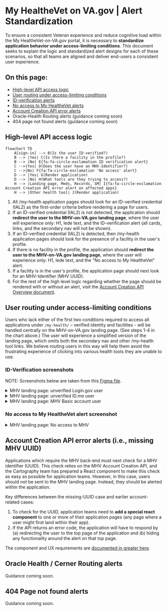 # My HealtheVet on VA.gov | Alert Standardization
To ensure a consistent Veteran experience and reduce cognitive load within the My HealtheVet-on-VA.gov portal, it is necessary to **standardize application behavior under access-limiting conditions**. This document seeks to explain the logic and standardized alert designs for each of these scenarios, so that all teams are aligned and deliver end-users a consistent user experience. 

## On this page: 
* [High-level API access logic](https://github.com/department-of-veterans-affairs/va.gov-team/blob/master/products/health-care/digital-health-modernization/mhv-to-va.gov/governance/alert-standardization.md#high-level-api-access-logic)
* [User routing under access-limiting conditions](https://github.com/department-of-veterans-affairs/va.gov-team/blob/master/products/health-care/digital-health-modernization/mhv-to-va.gov/governance/alert-standardization.md#user-routing-under-access-limiting-conditions)
* [ID-verification alerts](https://github.com/department-of-veterans-affairs/va.gov-team/blob/master/products/health-care/digital-health-modernization/mhv-to-va.gov/governance/alert-standardization.md#ID-verification-alerts)
* [No access to My HealtheVet alerts](https://github.com/department-of-veterans-affairs/va.gov-team/blob/master/products/health-care/digital-health-modernization/mhv-to-va.gov/governance/alert-standardization.md#No-access-to-My-HealtheVet-alerts)
* [Account Creation API error alerts](https://github.com/department-of-veterans-affairs/va.gov-team/blob/master/products/health-care/digital-health-modernization/mhv-to-va.gov/governance/alert-standardization.md#account-creation-api-error-alerts)
* Oracle-Health Routing alerts (guidance coming soon)
* 404 page not found alerts (guidance coming soon)

## High-level API access logic
```mermaid
flowchart TD
    A[sign-in] --> B(Is the user ID-verified?)
    B --> |Yes| C(Is there a facility in the profile?)
    B --> |No| E{fa:fa-circle-exclamation ID verification alert}
    C -->|Yes| D(Does the user have an MHV-Identifier?)
    C -->|No| F{fa:fa-circle-exclamation 'No access' alert}
    D --> |Yes| G(Render application)
    D --> |No| H(What tools are they trying to access?)
    H --> |Landing page, Meds, Records, SM| I{fa:fa-circle-exclamation Account Creation API error alert on affected apps}
    H --> |Other health tool| J(Render application)
```
1. All /my-health application pages should look for an ID-verified credential (IAL2) as the first-order criteria before rendering a page for users.
2. If an ID-verified credential (IAL2) is not detected, the application should **redirect the user to the MHV-on-VA.gov landing page**, where the user will experience only: H1, lede text, and the ID-verification alert (all cards, links, and the secondary nav will not be shown).
3. If an ID-verified credential (IAL2) is detected, then /my-health application pages should look for the presence of a facility in the user's profile.
4. If there is no facility in the profile, the application should **redirect the user to the MHV-on-VA.gov landing page**, where the user will experience only: H1, lede text, and the "No access to My HealtheVet" alert.
5. If a facility is in the user's profile, the application page should next look for an MHV-Identifier (MHV UUID). 
6. For the rest of the high level logic regarding whether the page should be rendered with or without an alert, visit the [Account Creation API Overview document](https://github.com/department-of-veterans-affairs/va.gov-team/edit/master/products/health-care/digital-health-modernization/mhv-to-va.gov/account-creation-api.md).
   
## User routing under access-limiting conditions

Users who lack either of the first two conditions required to access all applications under `/my-health/` – verified identity and facilities - will be handled centrally on the MHV-on-VA.gov landing page. (See steps 1-4 in the chart above.) The user will experience a simplified version of the landing page, which omits both the secondary nav and other /my-health tool links. We believe routing users in this way will help them avoid the frustrating experience of clicking into various health tools they are unable to use.

### ID-Verification screenshots

NOTE: Screenshots below are taken from this [Figma file](https://www.figma.com/design/m992k2m1DSl9MXV9hDytsQ/MHV-Account-Security-%26-Sign-In?node-id=6-13278&t=B7BN9mFl9GkeJt3a-4).

<details><summary>MHV landing page: unverified Login.gov user</summary>

<img width="800" alt="LoginGov unverified alert" src="https://github.com/user-attachments/assets/ca3acd2d-53f4-4c1e-887f-1dccd6b94143" />


</details>

<details><summary>MHV landing page: unverified ID.me user</summary>
<img width="613" alt="Screenshot 2024-12-16 at 3 44 21 PM" src="https://github.com/user-attachments/assets/57ea68d0-216e-40cb-abf4-fdd2bfd883c8" />


</details>

<details><summary>MHV landing page: MHV Basic account user</summary>

<img width="800" alt="MHV Basic access alert" src="https://github.com/user-attachments/assets/33f4e433-3b1d-46db-b898-73b144705f75" />

</details>

### No access to My HealtheVet alert screenshot

<details><summary>MHV landing page: No access to MHV</summary>
<img width="972" alt="Screenshot 2024-12-16 at 3 46 42 PM" src="https://github.com/user-attachments/assets/94231bd6-e773-45cb-bd71-5318642f80f3" />


</details>


## Account Creation API error alerts (i.e., missing MHV UUID)

Applications which require the MHV back-end must next check for a MHV identifier (UUID). This check relies on the MHV Account Creation API, and the Cartography team has prepared a React component to make this check as easy as possible for application teams. However, in this case, users should not be sent to the MHV landing page. Instead, they should be alerted within the application.

Key differences between the missing-UUID case and earlier account-related cases:
1. To check for the UUID, application teams need to **add a special react component** to one or more of their application pages (any page where a user might first land within their app).
2. If the API returns an error code, the application will have to respond by (a) redirecting the user to the top page of the application and (b) hiding any functionality around the alert on that top page.

The component and UX requirements are [documented in greater here](https://github.com/department-of-veterans-affairs/va.gov-team/blob/master/products/health-care/digital-health-modernization/mhv-to-va.gov/account-creation-api.md).

## Oracle Health / Cerner Routing alerts
Guidance coming soon.

## 404 Page not found alerts 
Guidance coming soon.
